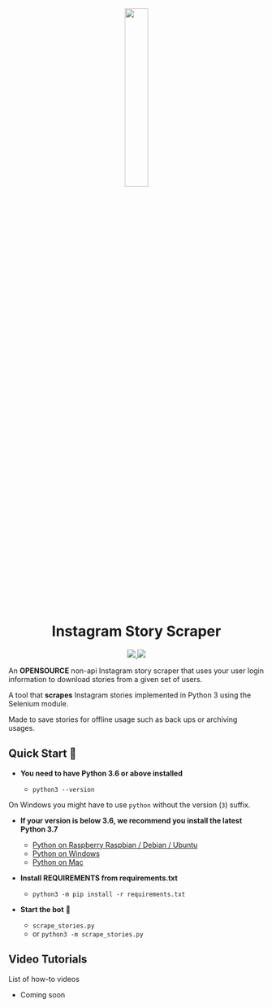 <div align="center">
  <img width="30%" src="https://svgshare.com/i/CE1.svg"></img>
</div>
<h1 align="center">Instagram Story Scraper</h1>
<p align="center">
    <a href="https://github.com/SeleniumHQ/selenium">
      <img src="https://img.shields.io/badge/built%20with-Selenium-yellow.svg" />
    </a>
    <a href="https://www.python.org/">
    	<img src="https://img.shields.io/badge/built%20with-Python3-red.svg" />
    </a>
  </p>
<p>An <b>OPENSOURCE</b> non-api Instagram story scraper that uses your user login information to download stories from a given set of users.</p>
<p>
  <p>A tool that <b>scrapes</b> Instagram stories implemented in Python 3 using the Selenium module.<p>
</p>
<p>
  Made to save stories for offline usage such as back ups or archiving usages.
</p>


## Quick Start 🚀

- **You need to have Python 3.6 or above installed**

  - `python3 --version`

On Windows you might have to use `python` without the version (`3`) suffix.

- **If your version is below 3.6, we recommend you install the latest Python 3.7**

  - [Python on Raspberry Raspbian / Debian / Ubuntu](https://github.com/instabot-py/instabot.py/wiki/Installing-Python-3.7-on-Raspberry-Pi)
  - [Python on Windows](https://github.com/instabot-py/instabot.py/wiki/Installing-Python-on-Windows)
  - [Python on Mac](https://github.com/instabot-py/instabot.py/wiki/Installing-Python-3.7-on-macOS)

- **Install REQUIREMENTS from requirements.txt**

  - `python3 -m pip install -r requirements.txt`

- **Start the bot** 🏁

    - `scrape_stories.py`
    - or `python3 -m scrape_stories.py`

## Video Tutorials
List of how-to videos
* Coming soon
